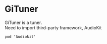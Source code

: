 # GiTuner

GiTuner is a tuner.  
Need to import third-party framework, AudioKit  

```
pod 'Audiokit'
```



